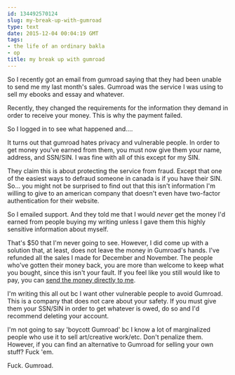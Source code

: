 ```yaml
---
id: 134492570124
slug: my-break-up-with-gumroad
type: text
date: 2015-12-04 00:04:19 GMT
tags:
- the life of an ordinary bakla
- op
title: my break up with gumroad
---
```

So I recently got an email from gumroad saying that they had been unable to send me my last month's sales. Gumroad was the service I was using to sell my ebooks and essay and whatever.

Recently, they changed the requirements for the information they demand in order to receive your money. This is why the payment failed.

So I logged in to see what happened and....

It turns out that gumroad hates privacy and vulnerable people. In order to get money you've earned from them, you must now give them your name, address, and SSN/SIN. I was fine with all of this except for my SIN. 

They claim this is about protecting the service from fraud. Except that one of the easiest ways to defraud someone in canada is if you have their SIN. So... you might not be surprised to find out that this isn't information I'm willing to give to an american company that doesn't even have two-factor authentication for their website.

So I emailed support. And they told me that I would *never* get the money I'd earned from people buying my writing unless I gave them this highly sensitive information about myself.

That's $50 that I'm never going to see. However, I did come up with a solution that, at least, does not leave the money in Gumroad's hands. I've refunded all the sales I made for December and November. The people who've gotten their money back, you are more than welcome to keep what you bought, since this isn't your fault. If you feel like you still would like to pay, you can [send the money directly to me][1].

I'm writing this all out bc I want other vulnerable people to avoid Gumroad. This is a company that does not care about your safety. If you must give them your SSN/SIN in order to get whatever is owed, do so and I'd recommend deleting your account.

I'm not going to say 'boycott Gumroad' bc I know a lot of marginalized people who use it to sell art/creative work/etc. Don't penalize them. However, if you can find an alternative to Gumroad for selling your own stuff? Fuck 'em.

Fuck. Gumroad.

[1]: http://biyuti.com/donate